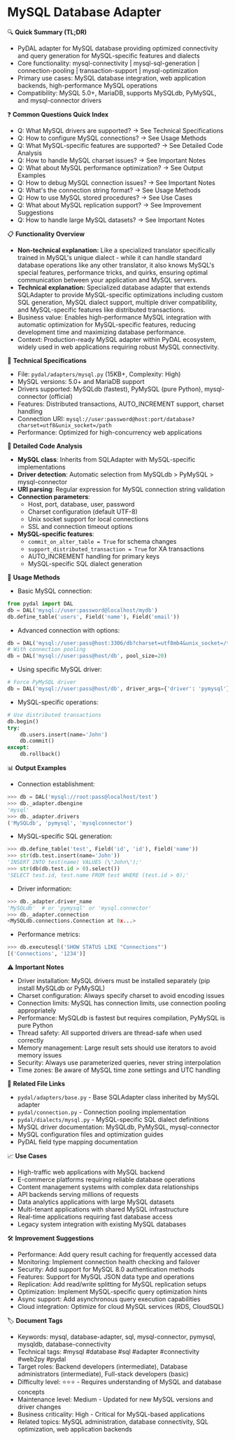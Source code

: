 # MySQL Database Adapter

🔍 **Quick Summary (TL;DR)**
- PyDAL adapter for MySQL database providing optimized connectivity and query generation for MySQL-specific features and dialects
- Core functionality: mysql-connectivity | mysql-sql-generation | connection-pooling | transaction-support | mysql-optimization
- Primary use cases: MySQL database integration, web application backends, high-performance MySQL operations
- Compatibility: MySQL 5.0+, MariaDB, supports MySQLdb, PyMySQL, and mysql-connector drivers

❓ **Common Questions Quick Index**
- Q: What MySQL drivers are supported? → See Technical Specifications
- Q: How to configure MySQL connections? → See Usage Methods
- Q: What MySQL-specific features are supported? → See Detailed Code Analysis
- Q: How to handle MySQL charset issues? → See Important Notes
- Q: What about MySQL performance optimization? → See Output Examples
- Q: How to debug MySQL connection issues? → See Important Notes
- Q: What's the connection string format? → See Usage Methods
- Q: How to use MySQL stored procedures? → See Use Cases
- Q: What about MySQL replication support? → See Improvement Suggestions
- Q: How to handle large MySQL datasets? → See Important Notes

📋 **Functionality Overview**
- **Non-technical explanation:** Like a specialized translator specifically trained in MySQL's unique dialect - while it can handle standard database operations like any other translator, it also knows MySQL's special features, performance tricks, and quirks, ensuring optimal communication between your application and MySQL servers.
- **Technical explanation:** Specialized database adapter that extends SQLAdapter to provide MySQL-specific optimizations including custom SQL generation, MySQL dialect support, multiple driver compatibility, and MySQL-specific features like distributed transactions.
- Business value: Enables high-performance MySQL integration with automatic optimization for MySQL-specific features, reducing development time and maximizing database performance.
- Context: Production-ready MySQL adapter within PyDAL ecosystem, widely used in web applications requiring robust MySQL connectivity.

🔧 **Technical Specifications**
- File: `pydal/adapters/mysql.py` (15KB+, Complexity: High)
- MySQL versions: 5.0+ and MariaDB support
- Drivers supported: MySQLdb (fastest), PyMySQL (pure Python), mysql-connector (official)
- Features: Distributed transactions, AUTO_INCREMENT support, charset handling
- Connection URI: `mysql://user:password@host:port/database?charset=utf8&unix_socket=/path`
- Performance: Optimized for high-concurrency web applications

📝 **Detailed Code Analysis**
- **MySQL class**: Inherits from SQLAdapter with MySQL-specific implementations
- **Driver detection**: Automatic selection from MySQLdb > PyMySQL > mysql-connector
- **URI parsing**: Regular expression for MySQL connection string validation
- **Connection parameters**:
  - Host, port, database, user, password
  - Charset configuration (default UTF-8)
  - Unix socket support for local connections
  - SSL and connection timeout options
- **MySQL-specific features**:
  - `commit_on_alter_table = True` for schema changes
  - `support_distributed_transaction = True` for XA transactions
  - AUTO_INCREMENT handling for primary keys
  - MySQL-specific SQL dialect generation

🚀 **Usage Methods**
- Basic MySQL connection:
```python
from pydal import DAL
db = DAL('mysql://user:password@localhost/mydb')
db.define_table('users', Field('name'), Field('email'))
```
- Advanced connection with options:
```python
db = DAL('mysql://user:pass@host:3306/db?charset=utf8mb4&unix_socket=/tmp/mysql.sock')
# With connection pooling
db = DAL('mysql://user:pass@host/db', pool_size=20)
```
- Using specific MySQL driver:
```python
# Force PyMySQL driver
db = DAL('mysql://user:pass@host/db', driver_args={'driver': 'pymysql'})
```
- MySQL-specific operations:
```python
# Use distributed transactions
db.begin()
try:
    db.users.insert(name='John')
    db.commit()
except:
    db.rollback()
```

📊 **Output Examples**
- Connection establishment:
```python
>>> db = DAL('mysql://root:pass@localhost/test')
>>> db._adapter.dbengine
'mysql'
>>> db._adapter.drivers
('MySQLdb', 'pymysql', 'mysqlconnector')
```
- MySQL-specific SQL generation:
```python
>>> db.define_table('test', Field('id', 'id'), Field('name'))
>>> str(db.test.insert(name='John'))
'INSERT INTO test(name) VALUES (\'John\');'
>>> str(db(db.test.id > 0).select())
'SELECT test.id, test.name FROM test WHERE (test.id > 0);'
```
- Driver information:
```python
>>> db._adapter.driver_name
'MySQLdb'  # or 'pymysql' or 'mysql.connector'
>>> db._adapter.connection
<MySQLdb.connections.Connection at 0x...>
```
- Performance metrics:
```python
>>> db.executesql('SHOW STATUS LIKE "Connections"')
[('Connections', '1234')]
```

⚠️ **Important Notes**
- Driver installation: MySQL drivers must be installed separately (pip install MySQLdb or PyMySQL)
- Charset configuration: Always specify charset to avoid encoding issues
- Connection limits: MySQL has connection limits, use connection pooling appropriately
- Performance: MySQLdb is fastest but requires compilation, PyMySQL is pure Python
- Thread safety: All supported drivers are thread-safe when used correctly
- Memory management: Large result sets should use iterators to avoid memory issues
- Security: Always use parameterized queries, never string interpolation
- Time zones: Be aware of MySQL time zone settings and UTC handling

🔗 **Related File Links**
- `pydal/adapters/base.py` - Base SQLAdapter class inherited by MySQL adapter
- `pydal/connection.py` - Connection pooling implementation
- `pydal/dialects/mysql.py` - MySQL-specific SQL dialect definitions
- MySQL driver documentation: MySQLdb, PyMySQL, mysql-connector
- MySQL configuration files and optimization guides
- PyDAL field type mapping documentation

📈 **Use Cases**
- High-traffic web applications with MySQL backend
- E-commerce platforms requiring reliable database operations
- Content management systems with complex data relationships
- API backends serving millions of requests
- Data analytics applications with large MySQL datasets
- Multi-tenant applications with shared MySQL infrastructure
- Real-time applications requiring fast database access
- Legacy system integration with existing MySQL databases

🛠️ **Improvement Suggestions**
- Performance: Add query result caching for frequently accessed data
- Monitoring: Implement connection health checking and failover
- Security: Add support for MySQL 8.0 authentication methods
- Features: Support for MySQL JSON data type and operations
- Replication: Add read/write splitting for MySQL replication setups
- Optimization: Implement MySQL-specific query optimization hints
- Async support: Add asynchronous query execution capabilities
- Cloud integration: Optimize for cloud MySQL services (RDS, CloudSQL)

🏷️ **Document Tags**
- Keywords: mysql, database-adapter, sql, mysql-connector, pymysql, mysqldb, database-connectivity
- Technical tags: #mysql #database #sql #adapter #connectivity #web2py #pydal
- Target roles: Backend developers (intermediate), Database administrators (intermediate), Full-stack developers (basic)
- Difficulty level: ⭐⭐⭐ - Requires understanding of MySQL and database concepts
- Maintenance level: Medium - Updated for new MySQL versions and driver changes
- Business criticality: High - Critical for MySQL-based applications
- Related topics: MySQL administration, database connectivity, SQL optimization, web application backends